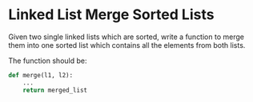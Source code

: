 # Linked List Merge Sorted Lists

Given two single linked lists which are sorted, write a function
to merge them into one sorted list which contains all the elements from both
lists.

The function should be:

```python
def merge(l1, l2):
    ...
    return merged_list
```
